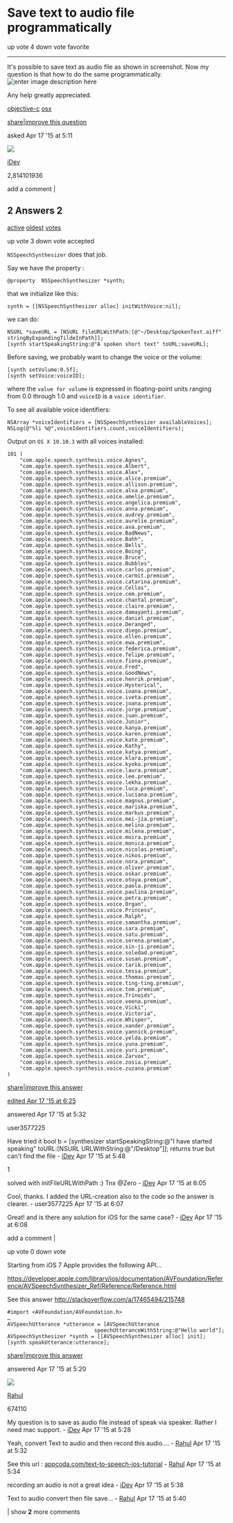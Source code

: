 # Save text to audio file programmatically

up vote 4 down vote favorite

****

It's possible to save text as audio file as shown in screenshot. Now my question is that how to do the same programmatically. ![enter image description here](http://i.stack.imgur.com/Vvs1H.png)

Any help greatly appreciated. 

[objective-c](/questions/tagged/objective-c) [osx](/questions/tagged/osx)

[share](/q/29690847)|[improve this question](/posts/29690847/edit)

asked Apr 17 '15 at 5:11

![](https://i.stack.imgur.com/0zNBn.png?s=32&g=1)

[iDev](/users/1554347/idev)

2,814101936

add a comment | 

##  2 Answers 2

[ active](/questions/29690847/save-text-to-audio-file-programmatically?answertab=active#tab-top) [ oldest](/questions/29690847/save-text-to-audio-file-programmatically?answertab=oldest#tab-top) [ votes](/questions/29690847/save-text-to-audio-file-programmatically?answertab=votes#tab-top)

up vote 3 down vote accepted

`NSSpeechSynthesizer` does that job.

Say we have the property :

    
    
    @property  NSSpeechSynthesizer *synth;
    

that we initialize like this:

    
    
    synth = [[NSSpeechSynthesizer alloc] initWithVoice:nil];
    

we can do:

    
    
    NSURL *saveURL = [NSURL fileURLWithPath:[@"~/Desktop/SpokenText.aiff" stringByExpandingTildeInPath]];
    [synth startSpeakingString:@"A spoken short text" toURL:saveURL];
    

Before saving, we probably want to change the voice or the volume:

    
    
    [synth setVolume:0.5f];
    [synth setVoice:voiceID];
    

where the `value for volume` is expressed in floating-point units ranging from 0.0 through 1.0 and `voiceID` is a `voice identifier`. 

  
  
  
To see all available voice identifiers:

    
    
    NSArray *voiceIdentifiers = [NSSpeechSynthesizer availableVoices];
    NSLog(@"%li %@",voiceIdentifiers.count,voiceIdentifiers);
    

Output on `OS X 10.10.3` with all voices installed:

    
    
    101 (
        "com.apple.speech.synthesis.voice.Agnes",
        "com.apple.speech.synthesis.voice.Albert",
        "com.apple.speech.synthesis.voice.Alex",
        "com.apple.speech.synthesis.voice.alice.premium",
        "com.apple.speech.synthesis.voice.allison.premium",
        "com.apple.speech.synthesis.voice.alva.premium",
        "com.apple.speech.synthesis.voice.amelie.premium",
        "com.apple.speech.synthesis.voice.angelica.premium",
        "com.apple.speech.synthesis.voice.anna.premium",
        "com.apple.speech.synthesis.voice.audrey.premium",
        "com.apple.speech.synthesis.voice.aurelie.premium",
        "com.apple.speech.synthesis.voice.ava.premium",
        "com.apple.speech.synthesis.voice.BadNews",
        "com.apple.speech.synthesis.voice.Bahh",
        "com.apple.speech.synthesis.voice.Bells",
        "com.apple.speech.synthesis.voice.Boing",
        "com.apple.speech.synthesis.voice.Bruce",
        "com.apple.speech.synthesis.voice.Bubbles",
        "com.apple.speech.synthesis.voice.carlos.premium",
        "com.apple.speech.synthesis.voice.carmit.premium",
        "com.apple.speech.synthesis.voice.catarina.premium",
        "com.apple.speech.synthesis.voice.Cellos",
        "com.apple.speech.synthesis.voice.cem.premium",
        "com.apple.speech.synthesis.voice.chantal.premium",
        "com.apple.speech.synthesis.voice.claire.premium",
        "com.apple.speech.synthesis.voice.damayanti.premium",
        "com.apple.speech.synthesis.voice.daniel.premium",
        "com.apple.speech.synthesis.voice.Deranged",
        "com.apple.speech.synthesis.voice.diego.premium",
        "com.apple.speech.synthesis.voice.ellen.premium",
        "com.apple.speech.synthesis.voice.ewa.premium",
        "com.apple.speech.synthesis.voice.federica.premium",
        "com.apple.speech.synthesis.voice.felipe.premium",
        "com.apple.speech.synthesis.voice.fiona.premium",
        "com.apple.speech.synthesis.voice.Fred",
        "com.apple.speech.synthesis.voice.GoodNews",
        "com.apple.speech.synthesis.voice.henrik.premium",
        "com.apple.speech.synthesis.voice.Hysterical",
        "com.apple.speech.synthesis.voice.ioana.premium",
        "com.apple.speech.synthesis.voice.iveta.premium",
        "com.apple.speech.synthesis.voice.joana.premium",
        "com.apple.speech.synthesis.voice.jorge.premium",
        "com.apple.speech.synthesis.voice.juan.premium",
        "com.apple.speech.synthesis.voice.Junior",
        "com.apple.speech.synthesis.voice.kanya.premium",
        "com.apple.speech.synthesis.voice.karen.premium",
        "com.apple.speech.synthesis.voice.kate.premium",
        "com.apple.speech.synthesis.voice.Kathy",
        "com.apple.speech.synthesis.voice.katya.premium",
        "com.apple.speech.synthesis.voice.klara.premium",
        "com.apple.speech.synthesis.voice.kyoko.premium",
        "com.apple.speech.synthesis.voice.laura.premium",
        "com.apple.speech.synthesis.voice.lee.premium",
        "com.apple.speech.synthesis.voice.lekha.premium",
        "com.apple.speech.synthesis.voice.luca.premium",
        "com.apple.speech.synthesis.voice.luciana.premium",
        "com.apple.speech.synthesis.voice.magnus.premium",
        "com.apple.speech.synthesis.voice.mariska.premium",
        "com.apple.speech.synthesis.voice.markus.premium",
        "com.apple.speech.synthesis.voice.mei-jia.premium",
        "com.apple.speech.synthesis.voice.melina.premium",
        "com.apple.speech.synthesis.voice.milena.premium",
        "com.apple.speech.synthesis.voice.moira.premium",
        "com.apple.speech.synthesis.voice.monica.premium",
        "com.apple.speech.synthesis.voice.nicolas.premium",
        "com.apple.speech.synthesis.voice.nikos.premium",
        "com.apple.speech.synthesis.voice.nora.premium",
        "com.apple.speech.synthesis.voice.oliver.premium",
        "com.apple.speech.synthesis.voice.oskar.premium",
        "com.apple.speech.synthesis.voice.otoya.premium",
        "com.apple.speech.synthesis.voice.paola.premium",
        "com.apple.speech.synthesis.voice.paulina.premium",
        "com.apple.speech.synthesis.voice.petra.premium",
        "com.apple.speech.synthesis.voice.Organ",
        "com.apple.speech.synthesis.voice.Princess",
        "com.apple.speech.synthesis.voice.Ralph",
        "com.apple.speech.synthesis.voice.samantha.premium",
        "com.apple.speech.synthesis.voice.sara.premium",
        "com.apple.speech.synthesis.voice.satu.premium",
        "com.apple.speech.synthesis.voice.serena.premium",
        "com.apple.speech.synthesis.voice.sin-ji.premium",
        "com.apple.speech.synthesis.voice.soledad.premium",
        "com.apple.speech.synthesis.voice.susan.premium",
        "com.apple.speech.synthesis.voice.tarik.premium",
        "com.apple.speech.synthesis.voice.tessa.premium",
        "com.apple.speech.synthesis.voice.thomas.premium",
        "com.apple.speech.synthesis.voice.ting-ting.premium",
        "com.apple.speech.synthesis.voice.tom.premium",
        "com.apple.speech.synthesis.voice.Trinoids",
        "com.apple.speech.synthesis.voice.veena.premium",
        "com.apple.speech.synthesis.voice.Vicki",
        "com.apple.speech.synthesis.voice.Victoria",
        "com.apple.speech.synthesis.voice.Whisper",
        "com.apple.speech.synthesis.voice.xander.premium",
        "com.apple.speech.synthesis.voice.yannick.premium",
        "com.apple.speech.synthesis.voice.yelda.premium",
        "com.apple.speech.synthesis.voice.yuna.premium",
        "com.apple.speech.synthesis.voice.yuri.premium",
        "com.apple.speech.synthesis.voice.Zarvox",
        "com.apple.speech.synthesis.voice.zosia.premium",
        "com.apple.speech.synthesis.voice.zuzana.premium"
    )
    

[share](/a/29691135)|[improve this answer](/posts/29691135/edit)

[edited Apr 17 '15 at 6:25](/posts/29691135/revisions)

answered Apr 17 '15 at 5:32

user3577225 

  
 

Have tried it bool b = [synthesizer startSpeakingString:@"I have started speaking" toURL:[NSURL URLWithString:@"/Desktop"]]; returns true but can't find the file - [iDev](/users/1554347/idev) Apr 17 '15 at 5:48

1

 

solved with initFileURLWithPath :) Tnx @Zero - [iDev](/users/1554347/idev) Apr 17 '15 at 6:05

  
 

Cool, thanks. I added the URL-creation also to the code so the answer is clearer. - user3577225 Apr 17 '15 at 6:07

  
 

Great! and is there any solution for iOS for the same case? - [iDev](/users/1554347/idev) Apr 17 '15 at 6:08

add a comment | 

up vote 0 down vote

Starting from iOS 7 Apple provides the following API...

<https://developer.apple.com/library/ios/documentation/AVFoundation/Reference/AVSpeechSynthesizer_Ref/Reference/Reference.html>

See this answer <http://stackoverflow.com/a/17465494/215748>

    
    
    #import <AVFoundation/AVFoundation.h>
    …
    AVSpeechUtterance *utterance = [AVSpeechUtterance 
                                speechUtteranceWithString:@"Hello world"];
    AVSpeechSynthesizer *synth = [[AVSpeechSynthesizer alloc] init];
    [synth speakUtterance:utterance];
    

[share](/a/29690964)|[improve this answer](/posts/29690964/edit)

answered Apr 17 '15 at 5:20

![](https://www.gravatar.com/avatar/729fe0ee6cf13e7d7a99191fe9ecf194?s=32&d=identicon&r=PG&f=1)

[Rahul](/users/4743213/rahul)

674110

  
 

My question is to save as audio file instead of speak via speaker. Rather I need mac support. - [iDev](/users/1554347/idev) Apr 17 '15 at 5:28

  
 

Yeah, convert Text to audio and then record this audio.... - [Rahul](/users/4743213/rahul) Apr 17 '15 at 5:32

  
 

See this url : [appcoda.com/text-to-speech-ios-tutorial](http://www.appcoda.com/text-to-speech-ios-tutorial/) - [Rahul](/users/4743213/rahul) Apr 17 '15 at 5:34

  
 

recording an audio is not a great idea - [iDev](/users/1554347/idev) Apr 17 '15 at 5:38

  
 

Text to audio convert then file save... - [Rahul](/users/4743213/rahul) Apr 17 '15 at 5:40

 |  show **2** more comments

